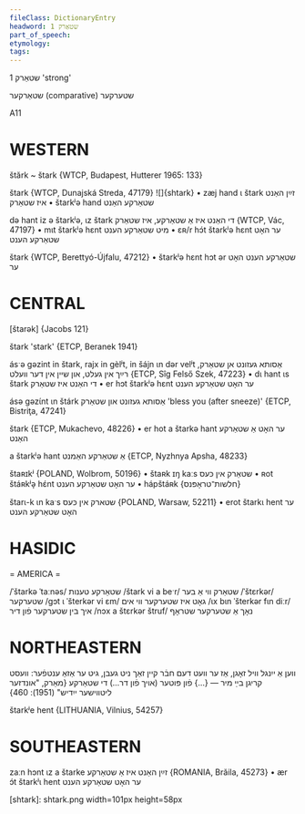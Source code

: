 ```yaml
---
fileClass: DictionaryEntry
headword: שטאַרק 1
part_of_speech: 
etymology: 
tags: 
---
```

שטאַרק 1
'strong'

שטאַרקער
(comparative)
שטערקער

A11

WESTERN
========

štărk ~ štark {WTCP, Budapest, Hutterer 1965: 133}

štark {WTCP, Dunajská Streda, 47179}
![]{shtark}
	•	zæj hand ɩ štark זײַן האַנט איז שטאַרק
	•	štarkʲə hand שטאַרקע האַנט

də hant iz ə štarkʲə, ɩz štark די האַנט איז אַ שטאַרקע, איז שטאַרק {WTCP, Vác, 47197}
	•	mɩt štarkʲə hɛnt מיט שטאַרקע הענט
	•	ɛʀ/r hɔ́t štarkʲə hɛnt ער האָט שטאַרקע הענט

štark {WTCP, Berettyó-Újfalu, 47212}
	•	štarkʲə hɛnt hɔt ər שטאַרקע הענט האָט ער

CENTRAL
========

[štarək] {Jacobs 121}

štark 'stark' {ETCP, Beranek 1941}

ásˑə gəzint in štark, rajx in gèlʲt, in šájn ɩn dər velʲt אַסותא געזונט אן שטאַרק, רײַך אין געלט, און שיין אין דער וועלט {ETCP, Sîg Felső Szek, 47223}
	•	dɩ hant ɩs štark די האַנט איז שטאַרק
	•	er hɔt štarkʲə hɛnt ער האָט שטאַרקע הענט

ásə gəzɩ́nt ɩn štárk אַסותא געזונט און שטאַרק 'bless you (after sneeze)' {ETCP, Bistriţa, 47241}

štark {ETCP, Mukachevo, 48226}
	•	er hot a štarkə hant ער האָט אַ שטאַרקע האַנט

a štarkʲə hant אַ שטאַרקע האַמנט {ETCP, Nyzhnya Apsha, 48233}

štaʀɪkʲ {POLAND, Wolbrom, 50196}
	•	štaʀk ɪŋ kaːs שטאַרק אין כּעס
	•	ʀot štáʀkʲə̩ hɛ́nt ער האָט שטאַרקע הענט
	•	hápštáʀk {חלשות־טראָפּנס}

štarɩ-k ɩn kaˑs שטארק אין כּעס {POLAND, Warsaw, 52211}
	•	erot štarkɩ hent ער האָט שטאַרקע הענט

HASIDIC
=======
= AMERICA = 

/ˈštarkə ˈtaːnəs/ שטאַרקע טענות
/štark vi a beˑr/ שטאַרק ווי אַ בער
/ˈštɛrkər/ שטערקער
/gɔt ɩ ˈšterkər vi ɛm/ גאָט איז שטערקער ווי אים
/ɩx bɩn ˈšterkər fɩn diːr/ איך בין שטערקער פֿון דיר
/nɔx a štɛrkər štruf/ נאָך אַ שטערקער שטראָף

NORTHEASTERN
==============

ווען אַ ייִנגל וויל זאָגן, אַז ער וועט דעם חבֿר קיין זאַך ניט געבן, גיט ער אַזאַ ענטפֿער: וועסט קריגן בײַ מיר — {...}  פֿון פּוטער (אויך פֿון דר...) די שטאַרקע
{מאַרק, "אונדזער ליטווישער ייִדיש" (1951): 460}

štarkʲe hent {LITHUANIA, Vilnius, 54257}

SOUTHEASTERN
==============

zaːn hɔnt ɩz a štarke זײַן האַנט איז אַ שטאַרקע {ROMANIA, Brăila, 45273}
	•	ær ɔ́t štarkʲɩ hent ער האָט שטאַרקע הענט



[shtark]: shtark.png width=101px height=58px